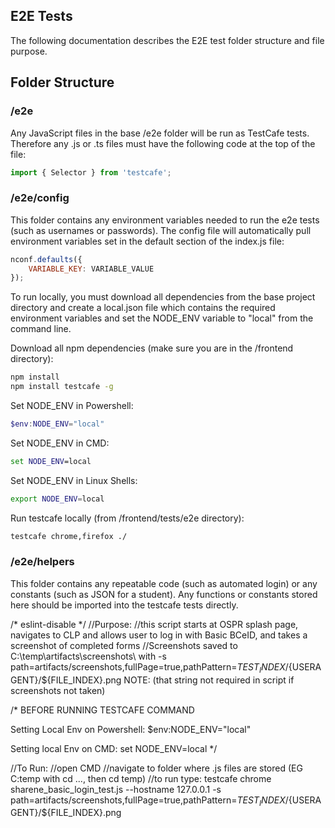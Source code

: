 ## E2E Tests
The following documentation describes the E2E test folder structure and file purpose.

## Folder Structure

### /e2e
Any JavaScript files in the base /e2e folder will be run as TestCafe tests. Therefore any .js or .ts files must have the following code at the top of the file:
``` javascript
import { Selector } from 'testcafe';
```

### /e2e/config
This folder contains any environment variables needed to run the e2e tests (such as usernames or passwords). The config file will automatically pull environment variables set in the default section of the index.js file:
``` javascript
nconf.defaults({
    VARIABLE_KEY: VARIABLE_VALUE
});
```

To run locally, you must download all dependencies from the base project directory and create a local.json file which contains the required environment variables and set the NODE_ENV variable to "local" from the command line.

Download all npm dependencies (make sure you are in the /frontend directory):
``` bash
npm install
npm install testcafe -g
```

Set NODE_ENV in Powershell:
``` powershell
$env:NODE_ENV="local"
```

Set NODE_ENV in CMD:
``` cmd
set NODE_ENV=local
```

Set NODE_ENV in Linux Shells:
``` bash
export NODE_ENV=local
```

Run testcafe locally (from /frontend/tests/e2e directory):
``` bash
testcafe chrome,firefox ./
```

### /e2e/helpers
This folder contains any repeatable code (such as automated login) or any constants (such as JSON for a student). Any functions or constants stored here should be imported into the testcafe tests directly.


/* eslint-disable */
//Purpose:
//this script starts at OSPR splash page, navigates to CLP and allows user to log in with Basic BCeID, and takes a screenshot of completed forms
//Screenshots saved to C:\temp\artifacts\screenshots\  with -s path=artifacts/screenshots,fullPage=true,pathPattern=${TEST_INDEX}/${USERAGENT}/${FILE_INDEX}.png NOTE: (that string not required in script if screenshots not taken)

/*
BEFORE RUNNING TESTCAFE COMMAND

Setting Local Env on Powershell:
$env:NODE_ENV="local"

Setting local Env on CMD:
set NODE_ENV=local
*/


//To Run:
//open CMD
//navigate to folder where .js files are stored (EG C:temp with cd .\..\, then cd temp)
//to run type: testcafe chrome sharene_basic_login_test.js --hostname 127.0.0.1 -s path=artifacts/screenshots,fullPage=true,pathPattern=${TEST_INDEX}/${USERAGENT}/${FILE_INDEX}.png